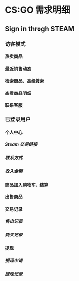 # CS:GO 需求明细

## Sign in throgh STEAM

### 访客模式

#### 热卖商品

#### 最近销售动态

#### 检索商品、高级搜索 

#### 查看商品明细

#### 联系客服

### 已登录用户

#### 个人中心

##### Steam 交易链接

##### 联系方式

##### 收入金额

#### 商品加入购物车、结算

#### 出售商品

#### 交易记录

##### 售出记录

##### 购买记录

#### 提现

##### 提现申请

##### 提现记录
